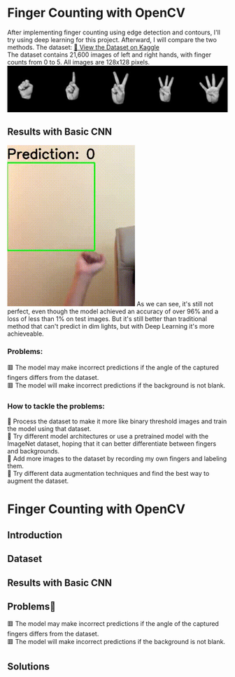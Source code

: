 # Finger Counting with OpenCV
After implementing finger counting using edge detection and contours, I'll try using deep learning for this project. Afterward, I will compare the two methods.
The dataset: [🔗 View the Dataset on Kaggle](https://www.kaggle.com/datasets/koryakinp/fingers)<br>
The dataset contains 21,600 images of left and right hands, with finger counts from 0 to 5. All images are 128x128 pixels.
![Dataset Cover](Image/dataset-cover.jpg "21,600 Images of Hands") 

<h2>Results with Basic CNN</h2>
<img src="Image/CNN_test.gif"/>
As we can see, it's still not perfect, even though the model achieved an accuracy of over 96% and a loss of less than 1% on test images. But it's still better than traditional method that can't predict in dim lights, but with Deep Learning it's more achieveable.
<h3>Problems:</h3>
🟥 The model may make incorrect predictions if the angle of the captured fingers differs from the dataset.<br>
🟥 The model will make incorrect predictions if the background is not blank.<br>
<h3>How to tackle the problems:</h3>
🔲 Process the dataset to make it more like binary threshold images and train the model using that dataset.<br>
🔲 Try different model architectures or use a pretrained model with the ImageNet dataset, hoping that it can better differentiate between fingers and backgrounds.<br>
🔲 Add more images to the dataset by recording my own fingers and labeling them.<br>
🔲 Try different data augmentation techniques and find the best way to augment the dataset.<br>

# Finger Counting with OpenCV
## Introduction
## Dataset
## Results with Basic CNN
## Problems🤔
🟥 The model may make incorrect predictions if the angle of the captured fingers differs from the dataset.  
🟥 The model will make incorrect predictions if the background is not blank.
## Solutions

